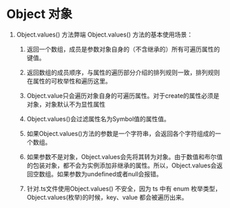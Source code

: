 # Object 对象

1. Object.values() 方法弊端
   Object.values() 方法的基本使用场景：

    1. 返回一个数组，成员是参数对象自身的（不含继承的）所有可遍历属性的键值。

    2. 返回数组的成员顺序，与属性的遍历部分介绍的排列规则一致，排列规则在属性的可枚举性和遍历这里。

    3. Object.value只会遍历对象自身的可遍历属性。对于create的属性必须是对象，对象默认不为显性属性

    4. Object.values()会过滤属性名为Symbol值的属性值。

    5. 如果Object.values()方法的参数是一个字符串，会返回各个字符组成的一个数组。

    6. 如果参数不是对象，Object.values会先将其转为对象。由于数值和布尔值的包装对象，都不会为实例添加非继承的属性。所以，Object.values会返回空数组。如果参数为undefined或者null会报错。

    7. 针对.ts文件使用Object.values() 不安全，因为 ts 中有 enum 枚举类型，Object.values(枚举)的时候，key、value 都会被遍历出来。
